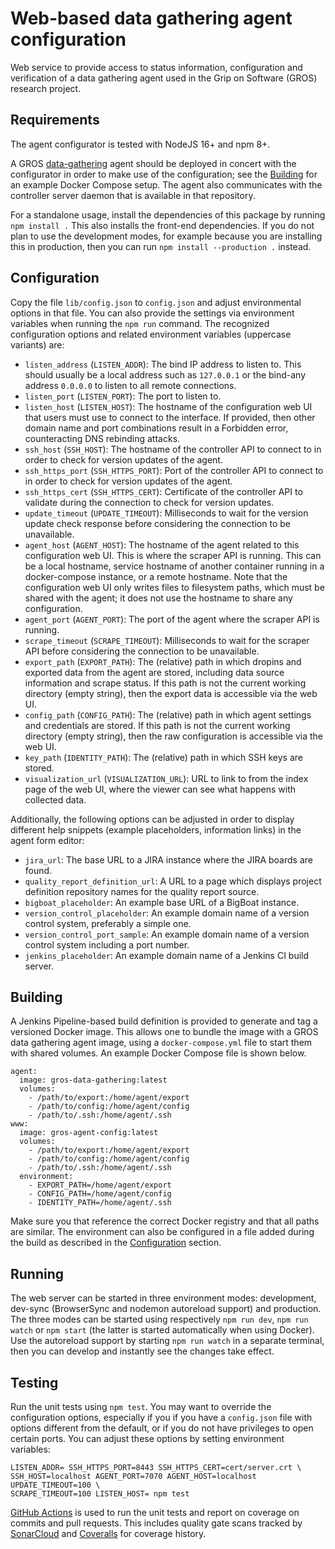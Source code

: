 # Web-based data gathering agent configuration

Web service to provide access to status information, configuration and 
verification of a data gathering agent used in the Grip on Software (GROS) 
research project.

## Requirements

The agent configurator is tested with NodeJS 16+ and npm 8+.

A GROS [data-gathering](https://github.com/grip-on-software/data-gathering) 
agent should be deployed in concert with the configurator in order to make use 
of the configuration; see the [Building](#building) for an example Docker 
Compose setup. The agent also communicates with the controller server daemon 
that is available in that repository.

For a standalone usage, install the dependencies of this package by running 
`npm install .` This also installs the front-end dependencies. If you do not 
plan to use the development modes, for example because you are installing this 
in production, then you can run `npm install --production .` instead.

## Configuration

Copy the file `lib/config.json` to `config.json` and adjust environmental 
options in that file. You can also provide the settings via environment 
variables when running the `npm run` command. The recognized configuration 
options and related environment variables (uppercase variants) are:

- `listen_address` (`LISTEN_ADDR`): The bind IP address to listen to. This 
  should usually be a local address such as `127.0.0.1` or the bind-any address 
  `0.0.0.0` to listen to all remote connections.
- `listen_port` (`LISTEN_PORT`): The port to listen to.
- `listen_host` (`LISTEN_HOST`): The hostname of the configuration web UI that
  users must use to connect to the interface. If provided, then other domain
  name and port combinations result in a Forbidden error, counteracting DNS 
  rebinding attacks.
- `ssh_host` (`SSH_HOST`): The hostname of the controller API to connect to in 
  order to check for version updates of the agent.
- `ssh_https_port` (`SSH_HTTPS_PORT`): Port of the controller API to connect to
  in order to check for version updates of the agent.
- `ssh_https_cert` (`SSH_HTTPS_CERT`): Certificate of the controller API to
  validate during the connection to check for version updates.
- `update_timeout` (`UPDATE_TIMEOUT`): Milliseconds to wait for the version
  update check response before considering the connection to be unavailable.
- `agent_host` (`AGENT_HOST`): The hostname of the agent related to this 
  configuration web UI. This is where the scraper API is running. This can be 
  a local hostname,
  service hostname of another container running in a docker-compose instance,
  or a remote hostname. Note that the configuration web UI only writes files to 
  filesystem paths, which must be shared with the agent; it does not use the 
  hostname to share any configuration.
- `agent_port` (`AGENT_PORT`): The port of the agent where the scraper API is 
  running.
- `scrape_timeout` (`SCRAPE_TIMEOUT`): Milliseconds to wait for the scraper API
  before considering the connection to be unavailable.
- `export_path` (`EXPORT_PATH`): The (relative) path in which dropins and 
  exported data from the agent are stored, including data source information 
  and scrape status. If this path is not the current working directory (empty 
  string), then the export data is accessible via the web UI.
- `config_path` (`CONFIG_PATH`): The (relative) path in which agent settings 
  and credentials are stored. If this path is not the current working directory 
  (empty string), then the raw configuration is accessible via the web UI.
- `key_path` (`IDENTITY_PATH`): The (relative) path in which SSH keys are 
  stored.
- `visualization_url` (`VISUALIZATION_URL`): URL to link to from the index page 
  of the web UI, where the viewer can see what happens with collected data.

Additionally, the following options can be adjusted in order to display 
different help snippets (example placeholders, information links) in the agent 
form editor:

- `jira_url`: The base URL to a JIRA instance where the JIRA boards are found.
- `quality_report_definition_url`: A URL to a page which displays project 
  definition repository names for the quality report source.
- `bigboat_placeholder`: An example base URL of a BigBoat instance.
- `version_control_placeholder`: An example domain name of a version control 
  system, preferably a simple one.
- `version_control_port_sample`: An example domain name of a version control 
  system including a port number.
- `jenkins_placeholder`: An example domain name of a Jenkins CI build server.

## Building

A Jenkins Pipeline-based build definition is provided to generate and tag 
a versioned Docker image. This allows one to bundle the image with a GROS data 
gathering agent image, using a `docker-compose.yml` file to start them with 
shared volumes. An example Docker Compose file is shown below.

```compose
agent:
  image: gros-data-gathering:latest
  volumes:
    - /path/to/export:/home/agent/export
    - /path/to/config:/home/agent/config
    - /path/to/.ssh:/home/agent/.ssh
www:
  image: gros-agent-config:latest
  volumes:
    - /path/to/export:/home/agent/export
    - /path/to/config:/home/agent/config
    - /path/to/.ssh:/home/agent/.ssh
  environment:
    - EXPORT_PATH=/home/agent/export
    - CONFIG_PATH=/home/agent/config
    - IDENTITY_PATH=/home/agent/.ssh
```

Make sure you that reference the correct Docker registry and that all paths are 
similar. The environment can also be configured in a file added during the 
build as described in the [Configuration](#configuration) section.

## Running

The web server can be started in three environment modes: development, dev-sync 
(BrowserSync and nodemon autoreload support) and production. The three modes 
can be started using respectively `npm run dev`, `npm run watch` or `npm start` 
(the latter is started automatically when using Docker). Use the autoreload 
support by starting `npm run watch` in a separate terminal, then you can 
develop and instantly see the changes take effect.

## Testing

Run the unit tests using `npm test`. You may want to override the configuration 
options, especially if you if you have a `config.json` file with options 
different from the default, or if you do not have privileges to open certain 
ports. You can adjust these options by setting environment variables:

```
LISTEN_ADDR= SSH_HTTPS_PORT=8443 SSH_HTTPS_CERT=cert/server.crt \
SSH_HOST=localhost AGENT_PORT=7070 AGENT_HOST=localhost UPDATE_TIMEOUT=100 \
SCRAPE_TIMEOUT=100 LISTEN_HOST= npm test
```

[GitHub Actions](https://github.com/grip-on-software/agent-config/actions) is 
used to run the unit tests and report on coverage on commits and pull requests. 
This includes quality gate scans tracked by 
[SonarCloud](https://sonarcloud.io/project/overview?id=grip-on-software_agent-config) 
and [Coveralls](https://coveralls.io/github/grip-on-software/agent-config) for 
coverage history.
